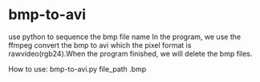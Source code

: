 # bmp-to-avi
use python to sequence the bmp file name 
In the program, we use the ffmpeg convert the bmp to avi which the pixel format is rawvideo(rgb24).When the program finished, we will delete the bmp files.

How to use:
bmp-to-avi.py file_path .bmp
